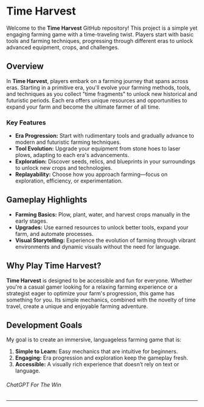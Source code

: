 # Time Harvest

Welcome to the **Time Harvest** GitHub repository! This project is a simple yet engaging farming game with a time-traveling twist. Players start with basic tools and farming techniques, progressing through different eras to unlock advanced equipment, crops, and challenges.

## Overview

In **Time Harvest**, players embark on a farming journey that spans across eras. Starting in a primitive era, you'll evolve your farming methods, tools, and techniques as you collect "time fragments" to unlock new historical and futuristic periods. Each era offers unique resources and opportunities to expand your farm and become the ultimate farmer of all time.

### Key Features
- **Era Progression:** Start with rudimentary tools and gradually advance to modern and futuristic farming techniques.
- **Tool Evolution:** Upgrade your equipment from stone hoes to laser plows, adapting to each era's advancements.
- **Exploration:** Discover seeds, relics, and blueprints in your surroundings to unlock new crops and technologies.
- **Replayability:** Choose how you approach farming—focus on exploration, efficiency, or experimentation.

## Gameplay Highlights
- **Farming Basics:** Plow, plant, water, and harvest crops manually in the early stages.
- **Upgrades:** Use earned resources to unlock better tools, expand your farm, and automate processes.
- **Visual Storytelling:** Experience the evolution of farming through vibrant environments and dynamic visuals without the need for language.

## Why Play Time Harvest?
**Time Harvest** is designed to be accessible and fun for everyone. Whether you're a casual gamer looking for a relaxing farming experience or a strategist eager to optimize your farm's progression, this game has something for you. Its simple mechanics, combined with the novelty of time travel, create a unique and enjoyable farming adventure.

## Development Goals
My goal is to create an immersive, languageless farming game that is:
1. **Simple to Learn:** Easy mechanics that are intuitive for beginners.
2. **Engaging:** Era progression and exploration keep the gameplay fresh.
3. **Accessible:** A visually rich experience that doesn’t rely on text or language.

###### ChatGPT For The Win
---